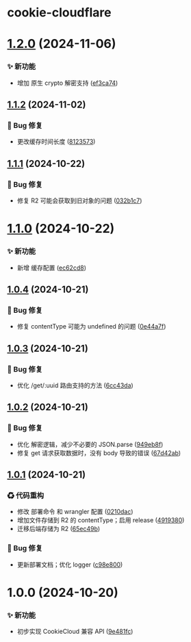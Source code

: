 # cookie-cloudflare

# [1.2.0](https://github.com/CaoMeiYouRen/cookie-cloudflare/compare/v1.1.2...v1.2.0) (2024-11-06)


### ✨ 新功能

* 增加 原生 crypto 解密支持 ([ef3ca74](https://github.com/CaoMeiYouRen/cookie-cloudflare/commit/ef3ca74))

## [1.1.2](https://github.com/CaoMeiYouRen/cookie-cloudflare/compare/v1.1.1...v1.1.2) (2024-11-02)


### 🐛 Bug 修复

* 更改缓存时间长度 ([8123573](https://github.com/CaoMeiYouRen/cookie-cloudflare/commit/8123573))

## [1.1.1](https://github.com/CaoMeiYouRen/cookie-cloudflare/compare/v1.1.0...v1.1.1) (2024-10-22)


### 🐛 Bug 修复

* 修复 R2 可能会获取到旧对象的问题 ([032b1c7](https://github.com/CaoMeiYouRen/cookie-cloudflare/commit/032b1c7))

# [1.1.0](https://github.com/CaoMeiYouRen/cookie-cloudflare/compare/v1.0.4...v1.1.0) (2024-10-22)


### ✨ 新功能

* 新增 缓存配置 ([ec62cd8](https://github.com/CaoMeiYouRen/cookie-cloudflare/commit/ec62cd8))

## [1.0.4](https://github.com/CaoMeiYouRen/cookie-cloudflare/compare/v1.0.3...v1.0.4) (2024-10-21)


### 🐛 Bug 修复

* 修复 contentType 可能为 undefined 的问题 ([0e44a7f](https://github.com/CaoMeiYouRen/cookie-cloudflare/commit/0e44a7f))

## [1.0.3](https://github.com/CaoMeiYouRen/cookie-cloudflare/compare/v1.0.2...v1.0.3) (2024-10-21)


### 🐛 Bug 修复

* 优化 /get/:uuid 路由支持的方法 ([6cc43da](https://github.com/CaoMeiYouRen/cookie-cloudflare/commit/6cc43da))

## [1.0.2](https://github.com/CaoMeiYouRen/cookie-cloudflare/compare/v1.0.1...v1.0.2) (2024-10-21)


### 🐛 Bug 修复

* 优化 解密逻辑，减少不必要的 JSON.parse ([949eb8f](https://github.com/CaoMeiYouRen/cookie-cloudflare/commit/949eb8f))
* 修复 get 请求获取数据时，没有 body 导致的错误 ([67d42ab](https://github.com/CaoMeiYouRen/cookie-cloudflare/commit/67d42ab))

## [1.0.1](https://github.com/CaoMeiYouRen/cookie-cloudflare/compare/v1.0.0...v1.0.1) (2024-10-21)


### ♻ 代码重构

* 修改 部署命令 和 wrangler 配置 ([0210dac](https://github.com/CaoMeiYouRen/cookie-cloudflare/commit/0210dac))
* 增加文件存储到 R2 的 contentType；启用 release ([4919380](https://github.com/CaoMeiYouRen/cookie-cloudflare/commit/4919380))
* 迁移后端存储为 R2 ([65ec49b](https://github.com/CaoMeiYouRen/cookie-cloudflare/commit/65ec49b))


### 🐛 Bug 修复

* 更新部署文档；优化 logger ([c98e800](https://github.com/CaoMeiYouRen/cookie-cloudflare/commit/c98e800))

# 1.0.0 (2024-10-20)


### ✨ 新功能

* 初步实现 CookieCloud 兼容 API ([9e481fc](https://github.com/CaoMeiYouRen/cookie-cloudflare/commit/9e481fc))
